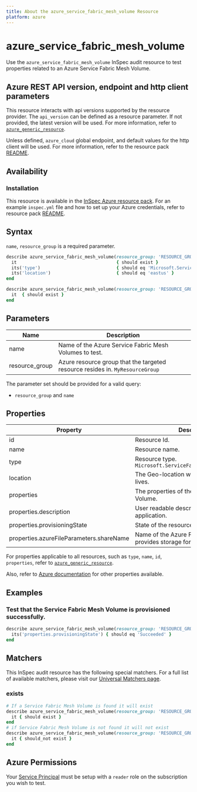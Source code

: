 ```yaml
---
title: About the azure_service_fabric_mesh_volume Resource
platform: azure
---
```


# azure_service_fabric_mesh_volume

Use the `azure_service_fabric_mesh_volume` InSpec audit resource to test properties related to an Azure Service Fabric Mesh Volume.

## Azure REST API version, endpoint and http client parameters

This resource interacts with api versions supported by the resource provider.
The `api_version` can be defined as a resource parameter.
If not provided, the latest version will be used.
For more information, refer to [`azure_generic_resource`](azure_generic_resource.md).

Unless defined, `azure_cloud` global endpoint, and default values for the http client will be used.
For more information, refer to the resource pack [README](../../README.md).

## Availability

### Installation

This resource is available in the [InSpec Azure resource pack](https://github.com/inspec/inspec-azure).
For an example `inspec.yml` file and how to set up your Azure credentials, refer to resource pack [README](../../README.md#Service-Principal).

## Syntax

`name`, `resource_group` is a required parameter.

```ruby
describe azure_service_fabric_mesh_volume(resource_group: 'RESOURCE_GROUP', name: 'SERVICE_FABRIC_MESH_VOLUME_NAME') do
  it                                      { should exist }
  its('type')                             { should eq 'Microsoft.ServiceFabricMesh/applications' }
  its('location')                         { should eq 'eastus' }
end
```

```ruby
describe azure_service_fabric_mesh_volume(resource_group: 'RESOURCE_GROUP', name: 'SERVICE_FABRIC_MESH_VOLUME_NAME') do
  it  { should exist }
end
```
## Parameters

| Name           | Description                                                                      |
|----------------|----------------------------------------------------------------------------------|
| name           | Name of the Azure Service Fabric Mesh Volumes to test.                                   |
| resource_group | Azure resource group that the targeted resource resides in. `MyResourceGroup`    |

The parameter set should be provided for a valid query:
- `resource_group` and `name`

## Properties

| Property                 | Description                                                      |
|--------------------------|------------------------------------------------------------------|
| id                       | Resource Id.                                                     |
| name                     | Resource name.                                                   |
| type                     | Resource type. `Microsoft.ServiceFabricMesh/applications`        |
| location                 | The Geo-location where the resource lives.                       |
| properties               | The properties of the Service Fabric Mesh Volume.                |
| properties.description   | User readable description of the application.                    |
| properties.provisioningState | State of the resource.                                       |
| properties.azureFileParameters.shareName | Name of the Azure Files file share that provides storage for the volume.|


For properties applicable to all resources, such as `type`, `name`, `id`, `properties`, refer to [`azure_generic_resource`](azure_generic_resource.md#properties).

Also, refer to [Azure documentation](https://docs.microsoft.com/en-us/rest/api/servicefabric/sfmeshrp-api-volume_get) for other properties available.

## Examples

### Test that the Service Fabric Mesh Volume is provisioned successfully.

```ruby
describe azure_service_fabric_mesh_volume(resource_group: 'RESOURCE_GROUP', name: 'SERVICE_FABRIC_MESH_VOLUME_NAME') do
  its('properties.provisioningState') { should eq 'Succeeded' }
end
```

## Matchers

This InSpec audit resource has the following special matchers. For a full list of available matchers, please visit our [Universal Matchers page](/inspec/matchers/).

### exists

```ruby
# If a Service Fabric Mesh Volume is found it will exist
describe azure_service_fabric_mesh_volume(resource_group: 'RESOURCE_GROUP', name: 'SERVICE_FABRIC_MESH_VOLUME_NAME') do
  it { should exist }
end
# if Service Fabric Mesh Volume is not found it will not exist
describe azure_service_fabric_mesh_volume(resource_group: 'RESOURCE_GROUP', name: 'SERVICE_FABRIC_MESH_VOLUME_NAME') do
  it { should_not exist }
end
```

## Azure Permissions

Your [Service Principal](https://docs.microsoft.com/en-us/azure/azure-resource-manager/resource-group-create-service-principal-portal) must be setup with a `reader` role on the subscription you wish to test.